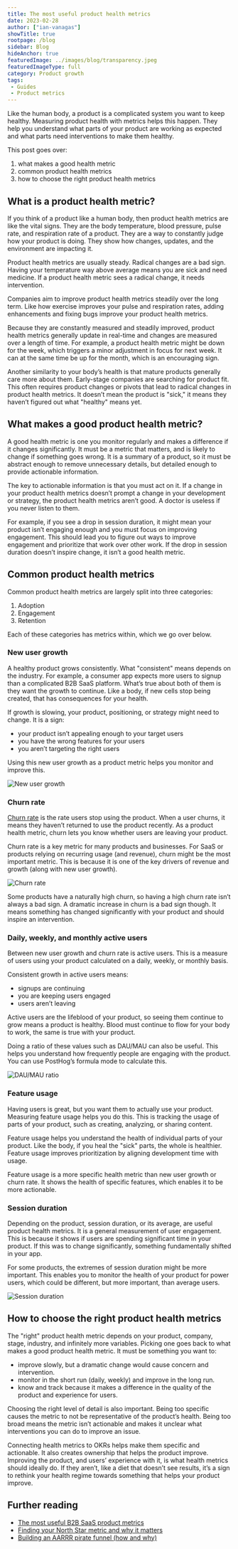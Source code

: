 ```yaml
---
title: The most useful product health metrics
date: 2023-02-28
author: ["ian-vanagas"]
showTitle: true
rootpage: /blog
sidebar: Blog
hideAnchor: true
featuredImage: ../images/blog/transparency.jpeg
featuredImageType: full
category: Product growth
tags:
 - Guides
 - Product metrics
---
```


Like the human body, a product is a complicated system you want to keep healthy. Measuring product health with metrics helps this happen. They help you understand what parts of your product are working as expected and what parts need interventions to make them healthy.

This post goes over:

1. what makes a good health metric
2. common product health metrics
3. how to choose the right product health metrics

## What is a product health metric?

If you think of a product like a human body, then product health metrics are like the vital signs. They are the body temperature, blood pressure, pulse rate, and respiration rate of a product. They are a way to constantly judge how your product is doing. They show how changes, updates, and the environment are impacting it.

Product health metrics are usually steady. Radical changes are a bad sign. Having your temperature way above average means you are sick and need medicine. If a product health metric sees a radical change, it needs intervention.

Companies aim to improve product health metrics steadily over the long term. Like how exercise improves your pulse and respiration rates, adding enhancements and fixing bugs improve your product health metrics.

Because they are constantly measured and steadily improved, product health metrics generally update in real-time and changes are measured over a length of time. For example, a product health metric might be down for the week, which triggers a minor adjustment in focus for next week. It can at the same time be up for the month, which is an encouraging sign. 

Another similarity to your body’s health is that mature products generally care more about them. Early-stage companies are searching for product fit. This often requires product changes or pivots that lead to radical changes in product health metrics. It doesn’t mean the product is "sick," it means they haven’t figured out what "healthy" means yet.

## What makes a good product health metric?

A good health metric is one you monitor regularly and makes a difference if it changes significantly. It must be a metric that matters, and is likely to change if something goes wrong. It is a summary of a product, so it must be abstract enough to remove unnecessary details, but detailed enough to provide actionable information.

The key to actionable information is that you must act on it. If a change in your product health metrics doesn’t prompt a change in your development or strategy, the product health metrics aren’t good. A doctor is useless if you never listen to them. 

For example, if you see a drop in session duration, it might mean your product isn’t engaging enough and you must focus on improving engagement. This should lead you to figure out ways to improve engagement and prioritize that work over other work. If the drop in session duration doesn’t inspire change, it isn’t a good health metric.

## Common product health metrics

Common product health metrics are largely split into three categories:

1. Adoption
2. Engagement
3. Retention

Each of these categories has metrics within, which we go over below.

### New user growth

A healthy product grows consistently. What "consistent" means depends on the industry. For example, a consumer app expects more users to signup than a complicated B2B SaaS platform. What’s true about both of them is they want the growth to continue. Like a body, if new cells stop being created, that has consequences for your health. 

If growth is slowing, your product, positioning, or strategy might need to change. It is a sign:

- your product isn’t appealing enough to your target users
- you have the wrong features for your users
- you aren’t targeting the right users

Using this new user growth as a product metric helps you monitor and improve this.

![New user growth](../images/blog/product-health-metrics/growth.png)

### Churn rate

[Churn rate](/blog/customer-churn-analysis-guide) is the rate users stop using the product. When a user churns, it means they haven’t returned to use the product recently. As a product health metric, churn lets you know whether users are leaving your product. 

Churn rate is a key metric for many products and businesses. For SaaS or products relying on recurring usage (and revenue), churn might be the most important metric. This is because it is one of the key drivers of revenue and growth (along with new user growth).

![Churn rate](../images/blog/product-health-metrics/churn.png)

Some products have a naturally high churn, so having a high churn rate isn’t always a bad sign. A dramatic increase in churn is a bad sign though. It means something has changed significantly with your product and should inspire an intervention.

### Daily, weekly, and monthly active users

Between new user growth and churn rate is active users. This is a measure of users using your product calculated on a daily, weekly, or monthly basis.

Consistent growth in active users means:

- signups are continuing
- you are keeping users engaged
- users aren’t leaving

Active users are the lifeblood of your product, so seeing them continue to grow means a product is healthy. Blood must continue to flow for your body to work, the same is true with your product.

Doing a ratio of these values such as DAU/MAU can also be useful. This helps you understand how frequently people are engaging with the product. You can use PostHog’s formula mode to calculate this. 

![DAU/MAU ratio](../images/blog/product-health-metrics/daumau.png)

### Feature usage

Having users is great, but you want them to actually use your product. Measuring feature usage helps you do this. This is tracking the usage of parts of your product, such as creating, analyzing, or sharing content.

Feature usage helps you understand the health of individual parts of your product. Like the body, if you heal the "sick" parts, the whole is healthier. Feature usage improves prioritization by aligning development time with usage.

Feature usage is a more specific health metric than new user growth or churn rate. It shows the health of specific features, which enables it to be more actionable.

### Session duration

Depending on the product, session duration, or its average, are useful product health metrics. It is a general measurement of user engagement. This is because it shows if users are spending significant time in your product. If this was to change significantly, something fundamentally shifted in your app.

For some products, the extremes of session duration might be more important. This enables you to monitor the health of your product for power users, which could be different, but more important, than average users.

![Session duration](../images/blog/product-health-metrics/duration.png)

## How to choose the right product health metrics

The "right" product health metric depends on your product, company, stage, industry, and infinitely more variables. Picking one goes back to what makes a good product health metric. It must be something you want to:

- improve slowly, but a dramatic change would cause concern and intervention.
- monitor in the short run (daily, weekly) and improve in the long run.
- know and track because it makes a difference in the quality of the product and experience for users.

Choosing the right level of detail is also important. Being too specific causes the metric to not be representative of the product’s health. Being too broad means the metric isn’t actionable and makes it unclear what interventions you can do to improve an issue.

Connecting health metrics to OKRs helps make them specific and actionable. It also creates ownership that helps the product improve. Improving the product, and users’ experience with it, is what health metrics should ideally do. If they aren’t, like a diet that doesn’t see results, it’s a sign to rethink your health regime towards something that helps your product improve.

## Further reading

- [The most useful B2B SaaS product metrics](/blog/b2b-saas-product-metrics)
- [Finding your North Star metric and why it matters](/blog/north-star-metrics)
- [Building an AARRR pirate funnel (how and why)](/blog/aarrr-pirate-funnel)
